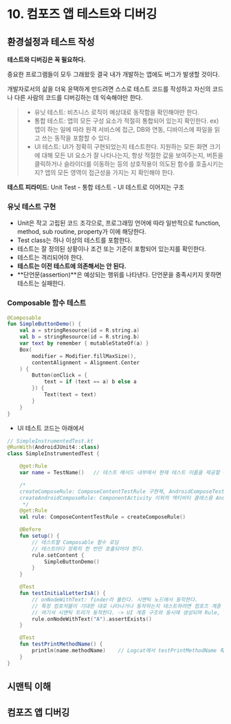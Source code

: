 # 10. 컴포즈 앱 테스트와 디버깅

## 환경설정과 테스트 작성

**테스트와 디버깅은 꼭 필요하다.**

중요한 프로그램들이 모두 그래왔듯 결국 내가 개발하는 앱에도 버그가 발생할 것이다.

개발자로서의 삶을 더욱 윤택하게 만드려면 스스로 테스트 코드를 작성하고 자신의 코드나 다른 사람의 코드를 디버깅하는 데 익숙해야만 한다.

> - 유닛 테스트: 비즈니스 로직이 예상대로 동작함을 확인해야만 한다.
> - 통합 테스트: 앱의 모든 구성 요소가 적절히 통합되어 있는지 확인한다. ex) 앱이 하는 일에 따라 원격 서비스에 접근, DB와 연동, 디바이스에 파일을 읽고 쓰는 동작을
    포함할 수 있다.
> - UI 테스트: UI가 정확히 구현되었는지 테스트한다. 지원하는 모든 화면 크기에 대해 모든 UI 요소가 잘 나타나는지, 항상 적절한 값을 보여주는지, 버튼을 클릭하거나
    슬라이더를 이동하는 등의 상호작용이 의도된 함수를 호출시키는지? 앱의 모든 영역이 접근성을 가지는 지 확인해야 한다.

**테스트 피라미드**: Unit Test - 통합 테스트 - UI 테스트로 이어지는 구조

### 유닛 테스트 구현

- Unit은 작고 고립된 코드 조각으로, 프로그래밍 언어에 따라 일반적으로 function, method, sub routine, property가 이에 해당한다.
- Test class는 하나 이상의 테스트를 포함한다.
- 테스트는 잘 정의된 상황이나 조건 또는 기준이 포함되어 있는지를 확인한다.
- 테스트는 격리되어야 한다.
- **테스트는 이전 테스트에 의존해서는 안 된다.**
- **단언문(assertion)**은 예상되는 행위를 나타낸다. 단언문을 충족시키지 못하면 테스트는 실패한다.

### Composable 함수 테스트

```kotlin
@Composable
fun SimpleButtonDemo() {
    val a = stringResource(id = R.string.a)
    val b = stringResource(id = R.string.b)
    var text by remember { mutableStateOf(a) }
    Box(
        modifier = Modifier.fillMaxSize(),
        contentAlignment = Alignment.Center
    ) {
        Button(onClick = {
            text = if (text == a) b else a
        }) {
            Text(text = text)
        }
    }
}
```

- UI 테스트 코드는 아래에서

```kotlin
// SimpleInstrumentedTest.kt
@RunWith(AndroidJUnit4::class)
class SimpleInstrumentedTest {

    @get:Rule
    var name = TestName()   // 테스트 메서드 내부에서 현재 테스트 이름을 제공할 수 있게 해준다.

    /* 
    createComposeRule: ComposeContentTestRule 구현체, AndroidComposeTestRule<ComponentActivity>
    createAndroidComposeRule: ComponentActivity 이외의 액티비티 클래스용 AndroidComposeTestRule을 생성할 수 있게 해준다.
     */
    @get:Rule
    val rule: ComposeContentTestRule = createComposeRule()

    @Before
    fun setup() {
        // 테스트할 Composable 함수 로딩
        // 테스트마다 정확히 한 번만 호출되어야 한다.
        rule.setContent {
            SimpleButtonDemo()
        }
    }

    @Test
    fun testInitialLetterIsA() {
        // onNodeWithText: finder라 불린다. 시맨틱 노드에서 동작한다.
        // 특정 컴포저블이 기대한 대로 나타나거나 동작하는지 테스트하려면 컴포즈 계층 구조의 모든 자식 사이에서 해당 컴포저블을 찾아내야 한다.
        // 여기서 시맨틱 트리가 동작한다. -> UI 계층 구조와 동시에 생성되며 Rule, Text, Action과 같은 속성을 사용해 계층 구조를 설명한다.
        rule.onNodeWithText("A").assertExists()
    }

    @Test
    fun testPrintMethodName() {
        println(name.methodName)    // Logcat에서 testPrintMethodName 확인하면 된다. 
    }
}
```

## 시맨틱 이해

## 컴포즈 앱 디버깅
